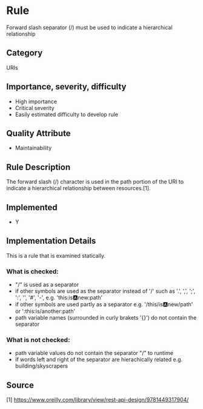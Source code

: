 # Rule
Forward slash separator (/) must be used to indicate a hierarchical relationship
## Category
URIs
## Importance, severity, difficulty
* High importance
* Critical severity
* Easily estimated difficulty to develop rule
## Quality Attribute
* Maintainability 
## Rule Description
The forward slash (/) character is used in the path portion of the URI to indicate a hierarchical relationship between resources.[1].
## Implemented
* Y
## Implementation Details
This is a rule that is examined statically. 
### What is checked:
* "/" is used as a separator
* if other symbols are used as the separator instead of '/' such as '.', ',', ';', ':', '\', '#', '-', e.g. 'this:is:a:new:path'
* if other symbols are used partly as a separator e.g. '/this/is:a:new/path' or ':this:is/another:path'
* path variable names (surrounded in curly brakets '{}') do not contain the separator

### What is not checked:
* path variable values do not contain the separator "/" to runtime
* if words left and right of the separator are hierachically related e.g. building/skyscrapers

## Source
[1] https://www.oreilly.com/library/view/rest-api-design/9781449317904/